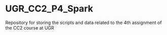 # UGR_CC2_P4_Spark
Repository for storing the scripts and data related to the 4th assignment of the CC2 course at UGR
